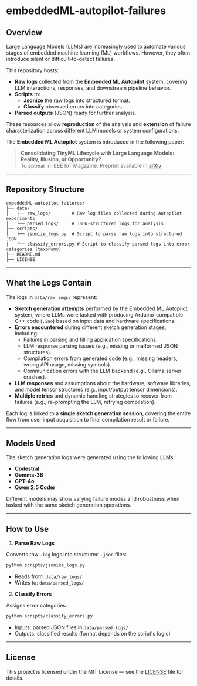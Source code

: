 # embeddedML-autopilot-failures

## Overview

Large Language Models (LLMs) are increasingly used to automate various stages of embedded machine learning (ML) workflows. However, they often introduce silent or difficult-to-detect failures.

This repository hosts:

- **Raw logs** collected from the **Embedded ML Autopilot** system, covering LLM interactions, responses, and downstream pipeline behavior.
- **Scripts** to:
  - **Jsonize** the raw logs into structured format.
  - **Classify** observed errors into categories.
- **Parsed outputs** (JSON) ready for further analysis.

These resources allow **reproduction** of the analysis and **extension** of failure characterization across different LLM models or system configurations.

The **Embedded ML Autopilot** system is introduced in the following paper:

> **Consolidating TinyML Lifecycle with Large Language Models: Reality, Illusion, or Opportunity?**  
> To appear in IEEE IoT Magazine. Preprint available in [arXiv](https://arxiv.org/pdf/2501.12420)

---

## Repository Structure

```
embeddedML-autopilot-failures/
├── data/
│   ├── raw_logs/        # Raw log files collected during Autopilot experiments
│   └── parsed_logs/     # JSON-structured logs for analysis
├── scripts/
│   ├── jsonize_logs.py  # Script to parse raw logs into structured JSON
│   └── classify_errors.py # Script to classify parsed logs into error categories (taxonomy)
├── README.md
├── LICENSE
```

---

## What the Logs Contain

The logs in `data/raw_logs/` represent:

- **Sketch generation attempts** performed by the Embedded ML Autopilot system, where LLMs were tasked with producing Arduino-compatible C++ code (`.ino`) based on input data and hardware specifications.
- **Errors encountered** during different sketch generation stages, including:
  - Failures in parsing and filling application specifications.
  - LLM response parsing issues (e.g., missing or malformed JSON structures).
  - Compilation errors from generated code (e.g., missing headers, wrong API usage, missing symbols).
  - Communication errors with the LLM backend (e.g., Ollama server crashes).
- **LLM responses** and assumptions about the hardware, software libraries, and model tensor structures (e.g., input/output tensor dimensions).
- **Multiple retries** and dynamic handling strategies to recover from failures (e.g., re-prompting the LLM, retrying compilation).

Each log is linked to a **single sketch generation session**, covering the entire flow from user input acquisition to final compilation result or failure.

---

## Models Used

The sketch generation logs were generated using the following LLMs:

- **Codestral**
- **Gemma-3B**
- **GPT-4o**
- **Qwen 2.5 Coder**

Different models may show varying failure modes and robustness when tasked with the same sketch generation operations.

---

## How to Use

1. **Parse Raw Logs**

Converts raw `.log` logs into structured `.json` files:

```bash
python scripts/jsonize_logs.py
```

- Reads from: `data/raw_logs/`
- Writes to: `data/parsed_logs/`

2. **Classify Errors**

Assigns error categories:

```bash
python scripts/classify_errors.py
```

- Inputs: parsed JSON files in `data/parsed_logs/`
- Outputs: classified results (format depends on the script's logic)

---

## License

This project is licensed under the MIT License — see the [LICENSE](LICENSE) file for details.
